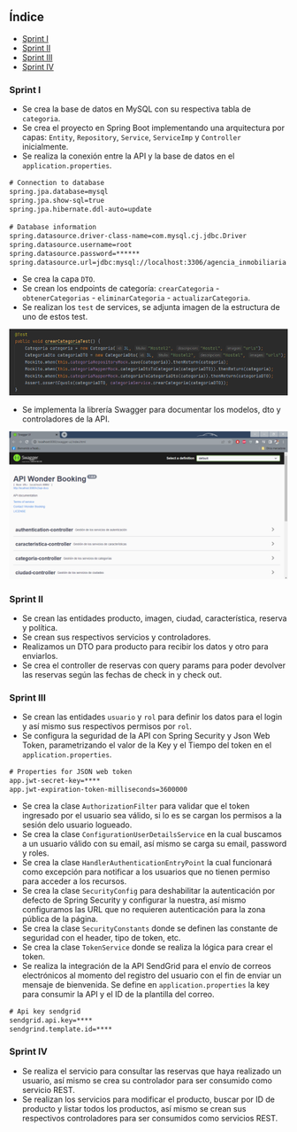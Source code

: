 ## Índice

- [Sprint I](#sprint-i)
- [Sprint II](#sprint-ii)
- [Sprint III](#sprint-iii)
- [Sprint IV](#sprint-iv)


### Sprint I

- Se crea la base de datos en MySQL con su respectiva tabla de `categoria`.
- Se crea el proyecto en Spring Boot implementando una arquitectura por capas: `Entity`, `Repository`, `Service`, `ServiceImp` y `Controller` inicialmente.
- Se realiza la conexión entre la API y la base de datos en el `application.properties`.

```
# Connection to database
spring.jpa.database=mysql
spring.jpa.show-sql=true
spring.jpa.hibernate.ddl-auto=update

# Database information
spring.datasource.driver-class-name=com.mysql.cj.jdbc.Driver
spring.datasource.username=root
spring.datasource.password=******
spring.datasource.url=jdbc:mysql://localhost:3306/agencia_inmobiliaria
```

- Se crea la capa `DTO`.
- Se crean los endpoints de categoría: `crearCategoria` - `obtenerCategorias` - `eliminarCategoria` - `actualizarCategoria`.
- Se realizan los `test` de services, se adjunta imagen de la estructura de uno de estos test. 

![Test](uploads/aca5eef6a3cf9dcd1957f7479f1cc3f7/Test.png)

- Se implementa la librería Swagger para documentar los modelos, dto y controladores de la API.

![Swagger](uploads/f5dc23a47cb96f41dc6d1c86c04b9227/Swagger.png)

### Sprint II

- Se crean las entidades producto, imagen, ciudad, característica, reserva y política.
- Se crean sus respectivos servicios y controladores.
- Realizamos un DTO para producto para recibir los datos y otro para enviarlos. 
- Se crea el controller de reservas con query params para poder devolver las reservas según las fechas de check in y check out.

### Sprint III

- Se crean las entidades `usuario` y `rol` para definir los datos para el login y así mismo sus respectivos permisos por `rol`.
- Se configura la seguridad de la API con Spring Security y Json Web Token, parametrizando el valor de la Key y el Tiempo del token en el `application.properties`.

```
# Properties for JSON web token
app.jwt-secret-key=****
app.jwt-expiration-token-milliseconds=3600000
```
- Se crea la clase `AuthorizationFilter` para validar que el token ingresado por el usuario sea válido, si lo es se cargan los permisos a la sesión delo usuario logueado.
- Se crea la clase `ConfigurationUserDetailsService` en la cual buscamos a un usuario válido con su email, así mismo se carga su email, password y roles.
- Se crea la clase `HandlerAuthenticationEntryPoint` la cual funcionará como excepción para notificar a los usuarios que no tienen permiso para acceder a los recursos.
- Se crea la clase `SecurityConfig` para deshabilitar la autenticación por defecto de Spring Security y configurar la nuestra, así mismo configuramos las URL que no requieren autenticación para la zona pública de la página. 
- Se crea la clase `SecurityConstants` donde se definen las constante de seguridad con el header, tipo de token, etc.
- Se crea la clase `TokenService` donde se realiza la lógica para crear el token.
- Se realiza la integración de la API SendGrid para el envío de correos electrónicos al momento del registro del usuario con el fin de enviar un mensaje de bienvenida. Se define en `application.properties` la key para consumir la API y el ID de la plantilla del correo.

```
# Api key sendgrid
sendgrid.api.key=****
sendgrind.template.id=****
```

### Sprint IV

- Se realiza el servicio para consultar las reservas que haya realizado un usuario, así mismo se crea su controlador para ser consumido como servicio REST.
- Se realizan los servicios para modificar el producto, buscar por ID de producto y listar todos los productos, así mismo se crean sus respectivos controladores para ser consumidos como servicios REST.
